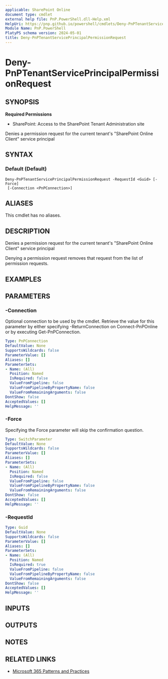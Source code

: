 ```yaml
---
applicable: SharePoint Online
document type: cmdlet
external help file: PnP.PowerShell.dll-Help.xml
HelpUri: https://pnp.github.io/powershell/cmdlets/Deny-PnPTenantServicePrincipalPermissionRequest.html
Module Name: PnP.PowerShell
PlatyPS schema version: 2024-05-01
title: Deny-PnPTenantServicePrincipalPermissionRequest
---
```


# Deny-PnPTenantServicePrincipalPermissionRequest

## SYNOPSIS

**Required Permissions**

* SharePoint: Access to the SharePoint Tenant Administration site

Denies a permission request for the current tenant's "SharePoint Online Client" service principal

## SYNTAX

### Default (Default)

```
Deny-PnPTenantServicePrincipalPermissionRequest -RequestId <Guid> [-Force]
 [-Connection <PnPConnection>]
```

## ALIASES

This cmdlet has no aliases.

## DESCRIPTION

Denies a permission request for the current tenant's "SharePoint Online Client" service principal

Denying a permission request removes that request from the list of permission requests.

## EXAMPLES

## PARAMETERS

### -Connection

Optional connection to be used by the cmdlet. Retrieve the value for this parameter by either specifying -ReturnConnection on Connect-PnPOnline or by executing Get-PnPConnection.

```yaml
Type: PnPConnection
DefaultValue: None
SupportsWildcards: false
ParameterValue: []
Aliases: []
ParameterSets:
- Name: (All)
  Position: Named
  IsRequired: false
  ValueFromPipeline: false
  ValueFromPipelineByPropertyName: false
  ValueFromRemainingArguments: false
DontShow: false
AcceptedValues: []
HelpMessage: ''
```

### -Force

Specifying the Force parameter will skip the confirmation question.

```yaml
Type: SwitchParameter
DefaultValue: None
SupportsWildcards: false
ParameterValue: []
Aliases: []
ParameterSets:
- Name: (All)
  Position: Named
  IsRequired: false
  ValueFromPipeline: false
  ValueFromPipelineByPropertyName: false
  ValueFromRemainingArguments: false
DontShow: false
AcceptedValues: []
HelpMessage: ''
```

### -RequestId



```yaml
Type: Guid
DefaultValue: None
SupportsWildcards: false
ParameterValue: []
Aliases: []
ParameterSets:
- Name: (All)
  Position: Named
  IsRequired: true
  ValueFromPipeline: false
  ValueFromPipelineByPropertyName: false
  ValueFromRemainingArguments: false
DontShow: false
AcceptedValues: []
HelpMessage: ''
```

## INPUTS

## OUTPUTS

## NOTES

## RELATED LINKS

- [Microsoft 365 Patterns and Practices](https://aka.ms/m365pnp)

